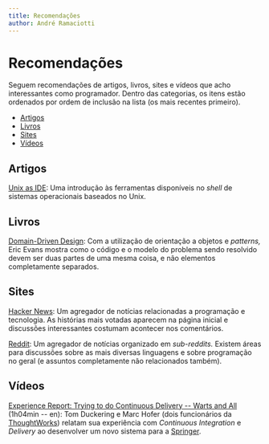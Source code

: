 ```yaml
---
title: Recomendações
author: André Ramaciotti
---
```


Recomendações
=============

Seguem recomendações de artigos, livros, sites e vídeos que acho interessantes
como programador. Dentro das categorias, os itens estão ordenados por ordem de
inclusão na lista (os mais recentes primeiro).

* [Artigos](#artigos)
* [Livros](#livros)
* [Sites](#sites)
* [Vídeos](#vídeos)

Artigos
-------

[Unix as IDE][UnixAsIDE]: Uma introdução às ferramentas disponíveis no *shell*
de sistemas operacionais baseados no Unix.

[UnixAsIDE]: http://blog.sanctum.geek.nz/series/unix-as-ide/

Livros
------

[Domain-Driven Design][DDD]: Com a utilização de orientação a objetos e
*patterns,* Eric Evans mostra como o código e o modelo do problema sendo
resolvido devem ser duas partes de uma mesma coisa, e não elementos
completamente separados.

[DDD]: http://www.amazon.com/Domain-Driven-Design-Tackling-Complexity-Software/dp/0321125215/

Sites
-----

[Hacker News][HN]: Um agregador de notícias relacionadas a programação e
tecnologia. As histórias mais votadas aparecem na página inicial e discussões
interessantes costumam acontecer nos comentários.

[Reddit][R]: Um agregador de notícias organizado em *sub-reddits.* Existem
áreas para discussões sobre as mais diversas linguagens e sobre programação no
geral (e assuntos completamente não relacionados também).

[HN]: http://news.ycombinator.com/
[R]: http://reddit.com/

Vídeos
------

[Experience Report: Trying to do Continuous Delivery -- Warts and
All][ERContDelivery] (1h04min -- en): Tom Duckering e Marc Hofer (dois
funcionários da [ThoughtWorks][TW]) relatam sua experiência com *Continuous
Integration* e *Delivery* ao desenvolver um novo sistema para a
[Springer][SPR].

[ERContDelivery]: http://vimeo.com/44665427

[TW]: http://www.thoughtworks.com/
[SPR]: http://www.springer.com/

<script src="/js/jquery-1.8.0.min.js"></script>
<script>
$(function () {
  $(".icon-globe").parent().parent().removeClass("active");
  $(".icon-ok-sign").parent().parent().addClass("active");
});
</script>

